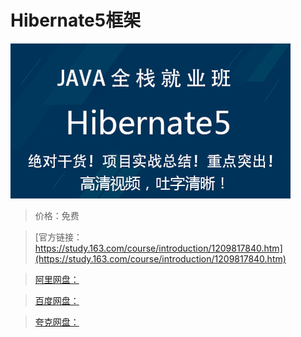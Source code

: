 # Hibernate5框架

![img](../../../assets/study163/free/5d6d417fae294445b104199fe2685828.png)

> 价格：免费

> [官方链接：https://study.163.com/course/introduction/1209817840.htm](https://study.163.com/course/introduction/1209817840.htm)

> [阿里网盘：]()

> [百度网盘：]()

> [夸克网盘：]()

